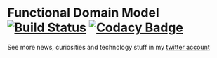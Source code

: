 Functional Domain Model 
[![Build Status](https://travis-ci.org/jdreyesp/functional_domain_model.svg?branch=master)](https://travis-ci.org/jdreyesp/functional_domain_model)
[![Codacy Badge](https://api.codacy.com/project/badge/grade/091bdd2653c446cfbff9dd6dc1594ff4)](https://www.codacy.com/app/Codacy/codacy-coverage-reporter)
=====

See more news, curiosities and technology stuff in my [twitter account](https://twitter.com/jdiego_reyes)
